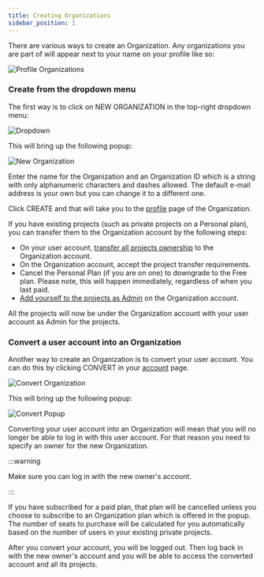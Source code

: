 ```yaml
---
title: Creating Organizations
sidebar_position: 1
---
```


There are various ways to create an Organization. Any organizations you are part of will appear next to your name on your profile like so:

![Profile Organizations](/img/user-manual/organizations/organizations.jpg)

### Create from the dropdown menu

The first way is to click on NEW ORGANIZATION in the top-right dropdown menu:

![Dropdown](/img/user-manual/organizations/dropdown.png)

This will bring up the following popup:

![New Organization](/img/user-manual/organizations/new-organization.jpg)

Enter the name for the Organization and an Organization ID which is a string with only alphanumeric characters and dashes allowed. The default e-mail address is your own but you can change it to a different one.

Click CREATE and that will take you to the [profile][4] page of the Organization.

If you have existing projects (such as private projects on a Personal plan), you can transfer them to the Organization account by the following steps:

* On your user account, [transfer all projects ownership][5] to the Organization account.
* On the Organization account, accept the project transfer requirements.
* Cancel the Personal Plan (if you are on one) to downgrade to the Free plan. Please note, this will happen immediately, regardless of when you last paid.
* [Add yourself to the projects as Admin][6] on the Organization account.

All the projects will now be under the Organization account with your user account as Admin for the projects.

### Convert a user account into an Organization

Another way to create an Organization is to convert your user account. You can do this by clicking CONVERT in your [account][7] page.

![Convert Organization](/img/user-manual/organizations/convert.png)

This will bring up the following popup:

![Convert Popup](/img/user-manual/organizations/convert-popup.png)

Converting your user account into an Organization will mean that you will no longer be able to log in with this user account. For that reason you need to specify an owner for the new Organization.

:::warning

Make sure you can log in with the new owner's account.

:::

If you have subscribed for a paid plan, that plan will be cancelled unless you choose to subscribe to an Organization plan which is offered in the popup. The number of seats to purchase will be calculated for you automatically based on the number of users in your existing private projects.

After you convert your account, you will be logged out. Then log back in with the new owner's account and you will be able to access the converted account and all its projects.

[4]: /user-manual/profile
[5]: /user-manual/profile/projects/#transfer-project-ownership
[6]: /user-manual/organizations/managing-organizations/#projects
[7]: /user-manual/profile/account

